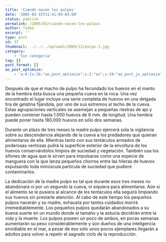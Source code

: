 ```yaml
---
title: 'Cuando nacen los pulpos'
date: '2005-03-15T11:41:04-03:00'
status: publish
permalink: /2005/03/cuando-nacen-los-pulpos
author: fideo
excerpt: ''
type: post
id: 37
thumbnail: ../../../uploads/2009/12/pulpo-1.jpg
category:
    - 'Sin categoría'
tag: []
post_format: []
ao_post_optimize:
    - 'a:6:{s:16:"ao_post_optimize";s:2:"on";s:19:"ao_post_js_optimize";s:2:"on";s:20:"ao_post_css_optimize";s:2:"on";s:12:"ao_post_ccss";s:2:"on";s:16:"ao_post_lazyload";s:2:"on";s:15:"ao_post_preload";s:0:"";}'
---
```

Después de que el macho de pulpo ha fecundado los huevos en el manto de la hembra ésta busca una pequeña cueva en la roca. Una vez encontrado el lugar incluye una serie completa de huevos en una delgada tira de gelatina fijándola, por uno de sus extremos al techo de la cueva. Estas agrupaciones verticales se asemejan a pequeñas riestras de ajo y pueden contener hasta 1.000 huevos de 6 mm. de longitud. Una hembra puede poner hasta 180.000 huevos en sólo dos semanas.

Durante un plazo de tres meses la madre pulpo ejercerá sola la vigilancia sobre su descendencia alejando de la cueva a los predadores que quieran alimentarse de ella. Mientras tanto con sus tentáculos armados de poderosas ventosas pulirá la superficie exterior de la envoltura de los huevos conservándolos limpios de suciedad y vegetación. También usa los sifones de agua que le sirven para impulsarse como una especie de manguera con la que lanza pequeños chorros entre las hileras de huevos expulsando toda minúscula partícula de suciedad que pudiere contaminarlos.

La dedicación de la madre pulpo es tal que durante esos tres meses no abandonará ni por un segundo la cueva, ni siquiera para alimentarse. Aún si el alimento se le pusiera al alcance de los tentáculos ella seguirá limpiando sus huevos sin prestarle atención. Al cabo de este tiempo los pequeños pulpos nacerán y su madre, exhausta por tantos cuidados morirá irremediablemente. Los pequeños pulpos quedarán abandonados a su buena suerte en un mundo donde el tamaño y la astucia decidirán entre la vida y la muerte. Los pulpos poseen un poco de ambos, en pocas semanas aumentarán su peso considerablemente y son dueños de una inteligencia envidiable en el mar, a pesar de eso sólo unos pocos ejemplares llegaràn a adultos para volver a repetir el sagrado ciclo de la reproducción.